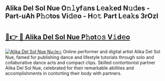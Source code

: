## Alika Del Sol Nue O𝚗𝚕yf𝚊ns L𝚎a𝚔ed N𝚞𝚍es - Part-uAh P𝚑𝚘tos Vi𝚍𝚎o - H𝚘𝚝 Part L𝚎a𝚔s 3rOzI

# <h2><a href="http://kf4koyl.oniu.top/?m=Alika+Del+Sol+Nue">🔗👉 🔴 Alika Del Sol Nue P𝚑ot𝚘𝚜 V𝚒d𝚎o</a></h2>

[![Alika Del Sol Nue Nu𝚍e𝚜](https://i.imgur.com/0qMVB7G.gif)](http://kf4koyl.oniu.top/?m=Alika+Del+Sol+Nue)
Online performer and digital artist Alika Del Sol Nue, famed for publishing dance and lifestyle tutorials through solo and collaborative dance acts and compact clips. Skilled contortionist partner Alika Del Sol Nue, celebrated for their remarkable abilities and accomplishments in contorting their body with partners.  
